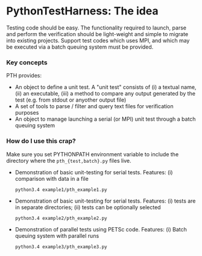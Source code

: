 # PythonTestHarness: The idea #

Testing code should be easy. The functionality required to launch, parse and perform the verification should be light-weight and simple to migrate into existing projects. Support test codes which uses MPI, and which may be executed via a batch queuing system must be provided.

### Key concepts ###

PTH provides:

* An object to define a unit test. A "unit test" consists of (i) a textual name, (ii) an executable, (iii) a method to compare any output generated by the test (e.g. from stdout or anyother output file)
* A set of tools to parse / filter and query text files for verification purposes
* An object to manage launching a serial (or MPI) unit test through a batch queuing system

### How do I use this crap? ###

Make sure you set PYTHONPATH environment variable to include the directory where the ```pth_{test,batch}.py``` files live.

* Demonstration of basic unit-testing for serial tests. 
Features: 
(i) comparison with data in a file
  
  ```
  python3.4 example1/pth_example1.py

  ```

* Demonstration of basic unit-testing for serial tests.
Features:
(i) tests are in separate directories;
(ii) tests can be optionally selected
  
  ```
  python3.4 example2/pth_example2.py
  
  ```

* Demonstration of parallel tests using PETSc code. 
Features:
(i) Batch queuing system with parallel runs

  ```
  python3.4 example3/pth_example3.py

  ```
